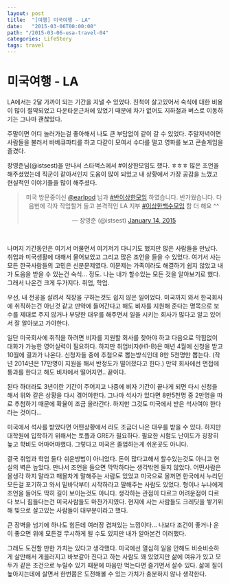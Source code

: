 ```yaml
---
layout: post
title:  "[여행] 미국여행 - LA"
date:   "2015-03-06T00:00:00"
path: "/2015-03-06-usa-travel-04"
categories: LifeStory
tags: travel
---
```

# 미국여행 - LA

LA에서는 2달 가까이 되는 기간을 지낼 수 있었다. 친척이 살고있어서 숙식에 대한 비용이 많이 절약되었고 다운타운근처에 있었기 때문에 차가 없어도 지하철과 버스로 이동하기는 그나마 괜찮았다.

주말이면 어디 놀러가는걸 좋아해서 나도 큰 부담없이 같이 갈 수 있었다. 주말저녁이면 사람들을 불러서 바베큐파티를 하고 다같이 모여서 수다를 떨고 영화를 보고 콘솔게임을 즐겼다.

장영준님(@istsest)을 만나서 스타벅스에서 #이상한모임도 했다. ㅎㅎㅎ 많은 조언을 해주셨었는데 직군이 같아서인지 도움이 많이 되었고 내 상황에서 가장 공감을 느꼈고 현실적인 이야기들을 많이 해주셨다.

<blockquote class="twitter-tweet" lang="en" align="center"><p>미국 방문중이신 <a href="https://twitter.com/earlpod">@earlpod</a> 님과 <a href="https://twitter.com/hashtag/%EB%B0%98%EC%9D%B4%EC%83%81%ED%95%9C%EB%AA%A8%EC%9E%84?src=hash">#반이상한모임</a> 하였습니다. 반가웠습니다. 다음번에 각자 작업할거 들고 본격적인 LA 지부 <a href="https://twitter.com/hashtag/%EC%9D%B4%EC%83%81%ED%95%9C%EB%B0%B1%EC%88%98%EB%AA%A8%EC%9E%84?src=hash">#이상한백수모임</a> 함 더 해요 ^^</p>&mdash; 장영준 (@istsest) <a href="https://twitter.com/istsest/status/555175864673898496">January 14, 2015</a></blockquote> <script async src="//platform.twitter.com/widgets.js" charset="utf-8"></script>
<br/>

나머지 기간동안은 여기서 머물면서 여기저기 다니기도 했지만 많은 사람들을 만났다. 취업과 미국생활에 대해서 물어보았고 그리고 많은 조언을 들을 수 있었다. 여기서 사는 모든 한국사람들의 고민은 신분문제였다. 이문제는 가족이라도 해결하기 쉽지 않았고 내가 도움을 받을 수 있는건 숙식... 정도. 나는 내가 할수있는 모든 것을 알아보기로 했다. 그래서 나온건 크게 두가지다. 취업, 학업.

우선, 내 전공을 살려서 직장을 구하는것도 쉽지 않은 일이었다. 미국까지 와서 한국회사에 취직하는건 아닌것 같고 만약에 들어간다고 해도 비자를 지원해 준다는 명목으로 보수를 제대로 주지 않거나 부당한 대우를 해주면서 일을 시키는 회사가 많다고 알고 있어서 잘 알아보고 가야한다.

일단 미국회사에 취직을 하려면 비자를 지원할 회사를 찾아야 하고 다음으로 막힘없이 대화가 가능한 영어실력이 필요하다. 하지만 취업비자(H1-B)은 매년 4월에 신청을 받고 10월에 결과가 나온다. 신청자들 중에 추첨으로 뽑는방식인데 8만 5천명만 뽑는다. (작년 2014년은 17만명이 지원을 해서 반정도가 떨어졌다고 한다.) 만약 회사에선 면접에 통과를 한다고 해도 비자에서 떨어지면.. 끝이다.

된다 하더라도 3년이란 기간이 주어지고 나중에 비자 기간이 끝나게 되면 다시 신청을 해서 위와 같은 상황을 다시 겪어야한다. 그나마 석사가 있다면 8만5천명 중 2만명을 따로 추첨하기 때문에 확율이 조금 올라간다. 하지만 그것도 미국에서 받은 석사여야 한다 라는 것이다... 

미국에서 석사를 받았다면 어떤상황에서 라도 조금더 나은 대우를 받을 수 있다. 하지만 대학원에 입학하기 위해서는 토플과 GRE가 필요하다. 필요한 시험도 난이도가 굉장히 높고 학비도 어마어마했다. 그렇다고 미국은 졸업하는게 쉬운곳도 아니다.

결국 취업과 학업 둘다 쉬운방법이 아니었다. 돈이 많다고해서 할수있는것도 아니고 현실의 벽은 높았다. 만나서 조언을 들으면 막막하다는 생각밖엔 들지 않았다. 어떤사람은 올생각 하지 말라고 매몰차게 말해주는 사람도 있었고 미국으로 올꺼면 한국에서 누리던 모든걸 포기하고 와서 밑바닥부터 시작하라고 말해주는 사람도 있었다. 형이나 누나에게 조언을 들어도 딱히 길이 보이는것도 아니다. 생각하는 관점이 다르고 어려운점이 다르다 보니 힘들다는건 미국사람들도 마찬가지였다. 현지에 사는 사람들도 크레딧을 쌓기위해 빚으로 살고있는 사람들이 대부분이라고 했다.

큰 장벽을 넘기에 하나도 힘든데 여러장 겹쳐있는 느낌이다... 나보다 조건이 좋거나 운이 좋으면 위에 모든걸 무시하게 될 수도 있지만 내가 알아본건 이러했다.

그래도 도전할 만한 가치는 있다고 생각했다. 미국에선 열심히 일을 안해도 비슷비슷하게 살만해서 게을러지고 바보같아 진다고 하는 사람도 꽤 있었지만 삶에 여유가 있고 모두가 같은 조건으로 누릴수 있기 때문에 마음만 먹는다면 즐기면서 살수 있다. 삶에 질이 높아지는데에 살면서 한번쯤은 도전해볼 수 있는 가치가 충분하지 않나 생각한다.